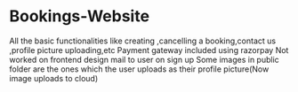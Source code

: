 # Bookings-Website
All the basic functionalities like creating ,cancelling a booking,contact us ,profile picture uploading,etc
Payment gateway included using razorpay
Not worked on frontend design
mail to user on sign up
Some images in public folder are the ones which the user uploads as their profile picture(Now image uploads to cloud)
